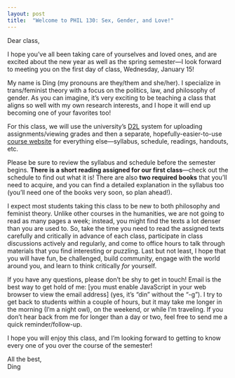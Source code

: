 ```yaml
---
layout: post
title:  "Welcome to PHIL 130: Sex, Gender, and Love!"
---
```


Dear class,

I hope you’ve all been taking care of yourselves and loved ones, and are excited about the new year as well as the spring semester—I look forward to meeting you on the first day of class, Wednesday, January 15! 

My name is Ding (my pronouns are they/them and she/her). I specialize in trans/feminist theory with a focus on the politics, law, and philosophy of gender. As you can imagine, it’s very exciting to be teaching a class that aligns so well with my own research interests, and I hope it will end up becoming one of your favorites too!

For this class, we will use the university’s [D2L](https://d2l.arizona.edu/d2l/home/1555706) system for uploading assignments/viewing grades and then a separate, hopefully-easier-to-use [course website](https://130.dingthemself.com/) for everything else—syllabus, schedule, readings, handouts, etc.

Please be sure to review the syllabus and schedule before the semester begins. **There is a short reading assigned for our first class**—check out the schedule to find out what it is! There are also **two required books** that you’ll need to acquire, and you can find a detailed explanation in the syllabus too (you’ll need one of the books very soon, so plan ahead!).

I expect most students taking this class to be new to both philosophy and feminist theory. Unlike other courses in the humanities, we are not going to read as many pages a week; instead, you might find the texts a lot denser than you are used to. So, take the time you need to read the assigned texts carefully and critically in advance of each class, participate in class discussions actively and regularly, and come to office hours to talk through materials that you find interesting or puzzling. Last but not least, I hope that you will have fun, be challenged, build community, engage with the world around you, and learn to think critically *for* yourself.

<script language="JavaScript" type="text/javascript">
      var g = "edu";
      var o = "arizona";
      var c = ".";
      var a = "din";
      var t = " ";
      var s = "@";
      document.write("<p>If you have any questions, please don’t be shy to get in touch! Email is the best way to get hold of me:" + t + "<a href='" + "mail" + "to:" + a + s + o + c + g + "'>" + a + s + o + c + g + "</a>" + t + "(yes, it’s “din” without the “-g”). I try to get back to students within a couple of hours, but it may take me longer in the morning (I’m a night owl), on the weekend, or while I’m traveling. If you don’t hear back from me for longer than a day or two, feel free to send me a quick reminder/follow-up.</p>");
</script>
<noscript><p>If you have any questions, please don’t be shy to get in touch! Email is the best way to get hold of me: [you must enable JavaScript in your web browser to view the email address] (yes, it’s “din” without the “-g”). I try to get back to students within a couple of hours, but it may take me longer in the morning (I’m a night owl), on the weekend, or while I’m traveling. If you don’t hear back from me for longer than a day or two, feel free to send me a quick reminder/follow-up.</p></noscript>

I hope you will enjoy this class, and I’m looking forward to getting to know every one of you over the course of the semester!

All the best,\
Ding